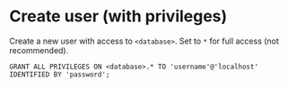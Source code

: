[
  id: mysql-create-user-with-privileges
  tags:
  locations:
]: #

# Create user (with privileges)

Create a new user with access to ``<database>``. Set to ``*`` for full access (not recommended).

````mysql
GRANT ALL PRIVILEGES ON <database>.* TO 'username'@'localhost' IDENTIFIED BY 'password';
````
